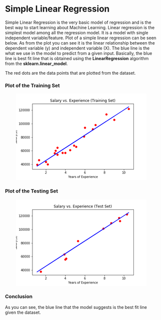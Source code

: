 # Simple Linear Regression
Simple Linear Regression is the very basic model of regression and is the best way to start learning about Machine Learning. Linear regression is the simplest model among all the regression model. It is a model with single independent variable/feature. Plot of a simple linear regression can be seen below. As from the plot you can see it is the linear relationship between the dependent variable (y) and independent variable (X). The blue line is the what we use in the model to predict from a given input. Basically, the blue line is best fit line that is obtained using the <strong>LinearRegression</strong> algorithm from the <strong>sklearn.linear_model</strong>.

The red dots are the data points that are plotted from the dataset.

### Plot of the Training Set
<p align="center">
  <img src="https://raw.githubusercontent.com/TheRealMentor/regression-models/master/Simple%20Linear%20Regression/training_set.png" alt="Salary vs. Experience (Training Set)">
</p>

### Plot of the Testing Set
<p align="center">
  <img src="https://raw.githubusercontent.com/TheRealMentor/regression-models/master/Simple%20Linear%20Regression/test_set.png" alt="Salary vs. Experience (Testing Set)">
</p>

### Conclusion
As you can see, the blue line that the model suggests is the best fit line given the dataset.
